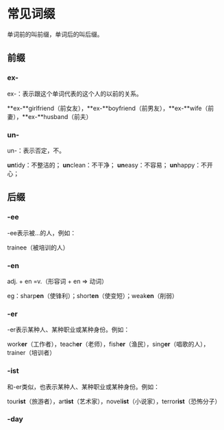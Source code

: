 # 常见词缀

单词前的叫前缀，单词后的叫后缀。

## 前缀

### ex-

ex-：表示跟这个单词代表的这个人的以前的关系。

**ex-**girlfriend（前女友），**ex-**boyfriend（前男友），**ex-**wife（前妻），**ex-**husband（前夫）

### un-

un-：表示否定，不。

**un**tidy：不整洁的； 	**un**clean：不干净；	**un**easy：不容易；	**un**happy：不开心；





## 后缀



### -ee

-ee表示被...的人，例如：

trainee（被培训的人）

### -en

adj. + en =v.（形容词 + en => 动词）

eg：sharp**en**（使锋利）；short**en**（使变短）；weak**en**（削弱）

### -er

-er表示某种人、某种职业或某种身份。例如：

work**er**（工作者），teach**er**（老师），fish**er**（渔民），sing**er**（唱歌的人），trainer（培训者）



### -ist

和-er类似，也表示某种人、某种职业或某种身份。例如：

tour**ist**（旅游者），art**ist**（艺术家），novel**ist**（小说家），terror**ist**（恐怖分子）



### -day